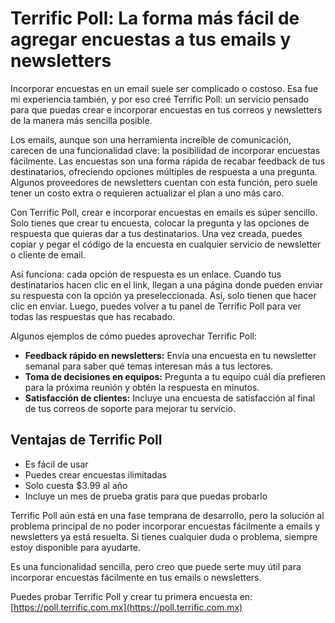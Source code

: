 # Terrific Poll: La forma más fácil de agregar encuestas a tus emails y newsletters

Incorporar encuestas en un email suele ser complicado o costoso. Esa fue mi experiencia también, y por eso creé Terrific Poll: un servicio pensado para que puedas crear e incorporar encuestas en tus correos y newsletters de la manera más sencilla posible.

Los emails, aunque son una herramienta increíble de comunicación, carecen de una funcionalidad clave: la posibilidad de incorporar encuestas fácilmente. Las encuestas son una forma rápida de recabar feedback de tus destinatarios, ofreciendo opciones múltiples de respuesta a una pregunta. Algunos proveedores de newsletters cuentan con esta función, pero suele tener un costo extra o requieren actualizar el plan a uno más caro.

Con Terrific Poll, crear e incorporar encuestas en emails es súper sencillo. Solo tienes que crear tu encuesta, colocar la pregunta y las opciones de respuesta que quieras dar a tus destinatarios. Una vez creada, puedes copiar y pegar el código de la encuesta en cualquier servicio de newsletter o cliente de email.

Así funciona: cada opción de respuesta es un enlace. Cuando tus destinatarios hacen clic en el link, llegan a una página donde pueden enviar su respuesta con la opción ya preseleccionada. Así, solo tienen que hacer clic en enviar. Luego, puedes volver a tu panel de Terrific Poll para ver todas las respuestas que has recabado.

Algunos ejemplos de cómo puedes aprovechar Terrific Poll:

- **Feedback rápido en newsletters:** Envía una encuesta en tu newsletter semanal para saber qué temas interesan más a tus lectores.
- **Toma de decisiones en equipos:** Pregunta a tu equipo cuál día prefieren para la próxima reunión y obtén la respuesta en minutos.
- **Satisfacción de clientes:** Incluye una encuesta de satisfacción al final de tus correos de soporte para mejorar tu servicio.

## Ventajas de Terrific Poll

- Es fácil de usar
- Puedes crear encuestas ilimitadas
- Solo cuesta $3.99 al año
- Incluye un mes de prueba gratis para que puedas probarlo

Terrific Poll aún está en una fase temprana de desarrollo, pero la solución al problema principal de no poder incorporar encuestas fácilmente a emails y newsletters ya está resuelta. Si tienes cualquier duda o problema, siempre estoy disponible para ayudarte.

Es una funcionalidad sencilla, pero creo que puede serte muy útil para incorporar encuestas fácilmente en tus emails o newsletters.

Puedes probar Terrific Poll y crear tu primera encuesta en: [https://poll.terrific.com.mx](https://poll.terrific.com.mx)
